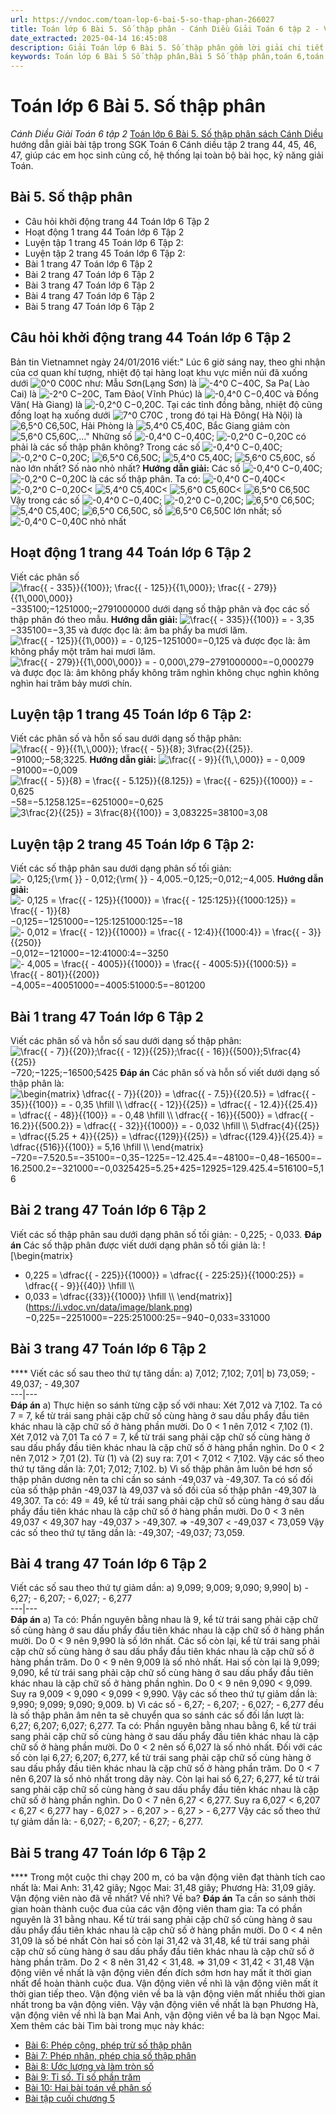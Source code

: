 ```yaml
---
url: https://vndoc.com/toan-lop-6-bai-5-so-thap-phan-266027
title: Toán lớp 6 Bài 5. Số thập phân - Cánh Diều Giải Toán 6 tập 2 - VnDoc.com
date_extracted: 2025-04-14 16:45:08
description: Giải Toán lớp 6 Bài 5. Số thập phân gồm lời giải chi tiết cho từng bài tập cho các em học sinh tham khảo luyện Giải Toán 6 Cánh Diều tập 2.
keywords: Toán lớp 6 Bài 5 Số thập phân,Bài 5 Số thập phân,toán 6,toán lớp 6,giải toán lớp 6,giải toán 6,toán lớp 6 cánh diều,toán 6 cánh diều,giải toán 6 tập 2 cánh diều,giải toán lớp 6 cánh diều,Số thập phân cánh diều,Toán lớp 6 Bài 5 số thập phân cánh diều
---
```


# Toán lớp 6 Bài 5. Số thập phân
 _Cánh Diều Giải Toán 6 tập 2_
[Toán lớp 6 Bài 5. Số thập phân sách Cánh Diều](<https://vndoc.com/toan-lop-6-bai-5-so-thap-phan-266027>) hướng dẫn giải bài tập trong SGK Toán 6 Cánh diều tập 2 trang 44, 45, 46, 47, giúp các em học sinh củng cố, hệ thống lại toàn bộ bài học, kỹ năng giải Toán.
## Bài 5. Số thập phân
  * Câu hỏi khởi động trang 44 Toán lớp 6 Tập 2
  * Hoạt động 1 trang 44 Toán lớp 6 Tập 2
  * Luyện tập 1 trang 45 Toán lớp 6 Tập 2:
  * Luyện tập 2 trang 45 Toán lớp 6 Tập 2:
  * Bài 1 trang 47 Toán lớp 6 Tập 2
  * Bài 2 trang 47 Toán lớp 6 Tập 2
  * Bài 3 trang 47 Toán lớp 6 Tập 2
  * Bài 4 trang 47 Toán lớp 6 Tập 2
  * Bài 5 trang 47 Toán lớp 6 Tập 2

## Câu hỏi khởi động trang 44 Toán lớp 6 Tập 2
Bản tin Vietnamnet ngày 24/01/2016 viết:" Lúc 6 giờ sáng nay, theo ghi nhận của cơ quan khí tượng, nhiệt độ tại hàng loạt khu vực miền núi đã xuống dưới ![0^0 C](https://i.vdoc.vn/data/image/blank.png)00C như: Mẫu Sơn\(Lạng Sơn\) là ![-4^0 C](https://i.vdoc.vn/data/image/blank.png)−40C, Sa Pa\( Lào Cai\) là ![-2^0 C](https://i.vdoc.vn/data/image/blank.png)−20C, Tam Đảo\( Vĩnh Phúc\) là ![-0,4^0 C](https://i.vdoc.vn/data/image/blank.png)−0,40C và Đồng Văn\( Hà Giang\) là ![-0,2^0 C](https://i.vdoc.vn/data/image/blank.png)−0,20C.
Tại các tỉnh đồng bằng, nhiệt độ cũng đồng loạt hạ xuống dưới ![7^0 C](https://i.vdoc.vn/data/image/blank.png)70C , trong đó tại Hà Đông\( Hà Nội\) là ![6,5^0 C](https://i.vdoc.vn/data/image/blank.png)6,50C, Hải Phòng là ![5,4^0 C](https://i.vdoc.vn/data/image/blank.png)5,40C, Bắc Giang giảm còn ![5,6^0 C](https://i.vdoc.vn/data/image/blank.png)5,60C,..."
Những số ![-0,4^0 C](https://i.vdoc.vn/data/image/blank.png)−0,40C; ![-0,2^0 C](https://i.vdoc.vn/data/image/blank.png)−0,20C có phải là các số thập phân không? Trong các số ![-0,4^0 C](https://i.vdoc.vn/data/image/blank.png)−0,40C; ![-0,2^0 C](https://i.vdoc.vn/data/image/blank.png)−0,20C; ![6,5^0 C](https://i.vdoc.vn/data/image/blank.png)6,50C; ![5,4^0 C](https://i.vdoc.vn/data/image/blank.png)5,40C; ![5,6^0 C](https://i.vdoc.vn/data/image/blank.png)5,60C, số nào lớn nhất? Số nào nhỏ nhất?
**Hướng dẫn giải:**
Các số ![-0,4^0 C](https://i.vdoc.vn/data/image/blank.png)−0,40C; ![-0,2^0 C](https://i.vdoc.vn/data/image/blank.png)−0,20C là các số thập phân.
Ta có: ![-0,4^0 C](https://i.vdoc.vn/data/image/blank.png)−0,40C< ![-0,2^0 C](https://i.vdoc.vn/data/image/blank.png)−0,20C< ![5,4^0 C](https://i.vdoc.vn/data/image/blank.png)5,40C< ![5,6^0 C](https://i.vdoc.vn/data/image/blank.png)5,60C< ![6,5^0 C](https://i.vdoc.vn/data/image/blank.png)6,50C
Vậy trong các số ![-0,4^0 C](https://i.vdoc.vn/data/image/blank.png)−0,40C; ![-0,2^0 C](https://i.vdoc.vn/data/image/blank.png)−0,20C; ![6,5^0 C](https://i.vdoc.vn/data/image/blank.png)6,50C; ![5,4^0 C](https://i.vdoc.vn/data/image/blank.png)5,40C; ![6,5^0 C](https://i.vdoc.vn/data/image/blank.png)6,50C, số ![6,5^0 C](https://i.vdoc.vn/data/image/blank.png)6,50C lớn nhất; số ![-0,4^0 C](https://i.vdoc.vn/data/image/blank.png)−0,40C nhỏ nhất
## Hoạt động 1 trang 44 Toán lớp 6 Tập 2
Viết các phân số ![\\frac{{ - 335}}{{100}}; \\frac{{ - 125}}{{1\\,000}}; \\frac{{ - 279}}{{1\\,000\\,000}}](https://i.vdoc.vn/data/image/blank.png)−335100;−1251000;−2791000000 dưới dạng số thập phân và đọc các số thập phân đó theo mẫu.
**Hướng dẫn giải:**
![\\frac{{ - 335}}{{100}} = - 3,35](https://i.vdoc.vn/data/image/blank.png) −335100=−3,35 và được đọc là: âm ba phẩy ba mươi lăm.
![\\frac{{ - 125}}{{1\\,000}} = - 0,125](https://i.vdoc.vn/data/image/blank.png)−1251000=−0,125 và được đọc là: âm không phẩy một trăm hai mươi lăm.
![\\frac{{ - 279}}{{1\\,000\\,000}} = - 0,000\\,279](https://i.vdoc.vn/data/image/blank.png)−2791000000=−0,000279 và được đọc là: âm không phẩy không trăm nghìn không chục nghìn không nghìn hai trăm bảy mươi chín.
## Luyện tập 1 trang 45 Toán lớp 6 Tập 2:
Viết các phân số và hỗn số sau dưới dạng số thập phân:
![\\frac{{ - 9}}{{1\\,\\,000}}; \\frac{{ - 5}}{8}; 3\\frac{2}{{25}}.](https://i.vdoc.vn/data/image/blank.png)−91000;−58;3225.
**Hướng dẫn giải:**
![\\frac{{ - 9}}{{1\\,\\,000}} = - 0,009](https://i.vdoc.vn/data/image/blank.png) −91000=−0,009
![\\frac{{ - 5}}{8} = \\frac{{ - 5.125}}{{8.125}} = \\frac{{ - 625}}{{1000}} = - 0,625](https://i.vdoc.vn/data/image/blank.png)−58=−5.1258.125=−6251000=−0,625
![3\\frac{2}{{25}} = 3\\frac{8}{{100}} = 3,08](https://i.vdoc.vn/data/image/blank.png)3225=38100=3,08
## Luyện tập 2 trang 45 Toán lớp 6 Tập 2:
Viết các số thập phân sau dưới dạng phân số tối giản:
![- 0,125;{\\rm{ }} - 0,012;{\\rm{ }} - 4,005.](https://i.vdoc.vn/data/image/blank.png)−0,125;−0,012;−4,005.
**Hướng dẫn giải:**
![- 0,125 = \\frac{{ - 125}}{{1000}} = \\frac{{ - 125:125}}{{1000:125}} = \\frac{{ - 1}}{8}](https://i.vdoc.vn/data/image/blank.png) −0,125=−1251000=−125:1251000:125=−18
![- 0,012 = \\frac{{ - 12}}{{1000}} = \\frac{{ - 12:4}}{{1000:4}} = \\frac{{ - 3}}{{250}}](https://i.vdoc.vn/data/image/blank.png)−0,012=−121000=−12:41000:4=−3250
![- 4,005 = \\frac{{ - 4005}}{{1000}} = \\frac{{ - 4005:5}}{{1000:5}} = \\frac{{ - 801}}{{200}}](https://i.vdoc.vn/data/image/blank.png)−4,005=−40051000=−4005:51000:5=−801200
## Bài 1 trang 47 Toán lớp 6 Tập 2
Viết các phân số và hỗn số sau dưới dạng số thập phân:
![\\frac{{ - 7}}{{20}};\\frac{{ - 12}}{{25}};\\frac{{ - 16}}{{500}};5\\frac{4}{{25}}](https://i.vdoc.vn/data/image/blank.png)−720;−1225;−16500;5425
**Đáp án**
Các phân số và hỗn số viết dưới dạng số thập phân là:
![\\begin{matrix}
  \\dfrac{{ - 7}}{{20}} = \\dfrac{{ - 7.5}}{{20.5}} = \\dfrac{{ - 35}}{{100}} =  - 0,35 \\hfill \\\\
  \\dfrac{{ - 12}}{{25}} = \\dfrac{{ - 12.4}}{{25.4}} = \\dfrac{{ - 48}}{{100}} =  - 0,48 \\hfill \\\\
  \\dfrac{{ - 16}}{{500}} = \\dfrac{{ - 16.2}}{{500.2}} = \\dfrac{{ - 32}}{{1000}} =  - 0,032 \\hfill \\\\
  5\\dfrac{4}{{25}} = \\dfrac{{5.25 + 4}}{{25}} = \\dfrac{{129}}{{25}} = \\dfrac{{129.4}}{{25.4}} = \\dfrac{{516}}{{100}} = 5,16 \\hfill \\\\ 
\\end{matrix}](https://i.vdoc.vn/data/image/blank.png)−720=−7.520.5=−35100=−0,35−1225=−12.425.4=−48100=−0,48−16500=−16.2500.2=−321000=−0,0325425=5.25+425=12925=129.425.4=516100=5,16
## Bài 2 trang 47 Toán lớp 6 Tập 2
Viết các số thập phân sau dưới dạng phân số tối giản: - 0,225; - 0,033.
**Đáp án**
Các số thập phân được viết dưới dạng phân số tối giản là:
![\\begin{matrix}
   - 0,225 = \\dfrac{{ - 225}}{{1000}} = \\dfrac{{ - 225:25}}{{1000:25}} = \\dfrac{{ - 9}}{{40}} \\hfill \\\\
   - 0,033 = \\dfrac{{33}}{{1000}} \\hfill \\\\ 
\\end{matrix}](https://i.vdoc.vn/data/image/blank.png)−0,225=−2251000=−225:251000:25=−940−0,033=331000
## Bài 3 trang 47 Toán lớp 6 Tập 2
**** Viết các số sau theo thứ tự tăng dần:
a\) 7,012; 7,102; 7,01| b\) 73,059; - 49,037; - 49,307  
---|---  
**Đáp án**
a\) Thực hiện so sánh từng cặp số với nhau:
Xét 7,012 và 7,102.
Ta có 7 = 7, kể từ trái sang phải cặp chữ số cùng hàng ở sau dấu phẩy đầu tiên khác nhau là cặp chữ số ở hàng phần mười. Do 0 < 1 nên 7,012 < 7,102 \(1\).
Xét 7,012 và 7,01
Ta có 7 = 7, kể từ trái sang phải cặp chữ số cùng hàng ở sau dấu phẩy đầu tiên khác nhau là cặp chữ số ở hàng phần nghìn. Do 0 < 2 nên 7,012 > 7,01 \(2\).
Từ \(1\) và \(2\) suy ra: 7,01 < 7,012 < 7,102.
Vậy các số theo thứ tự tăng dần là: 7,01; 7,012; 7,102.
b\) Vì số thập phân âm luôn bé hơn số thập phân dương nên ta chỉ cần so sánh -49,037 và -49,307.
Ta có số đối của số thập phân -49,037 là 49,037 và số đối của số thập phân -49,307 là 49,307.
Ta có: 49 = 49, kể từ trái sang phải cặp chữ số cùng hàng ở sau dấu phẩy đầu tiên khác nhau là cặp chữ số ở hàng phần mười. Do 0 < 3 nên 49,037 < 49,307 hay -49,037 > -49,307.
=> -49,307 < -49,037 < 73,059
Vậy các số theo thứ tự tăng dần là: -49,307; -49,037; 73,059.
## Bài 4 trang 47 Toán lớp 6 Tập 2
Viết các số sau theo thứ tự giảm dần:
a\) 9,099; 9,009; 9,090; 9,990| b\) - 6,27; - 6,207; - 6,027; - 6,277  
---|---  
**Đáp án**
a\) Ta có: Phần nguyên bằng nhau là 9, kể từ trái sang phải cặp chữ số cùng hàng ở sau dấu phẩy đầu tiên khác nhau là cặp chữ số ở hàng phần mười. Do 0 < 9 nên 9,990 là số lớn nhất.
Các số còn lại, kể từ trái sang phải cặp chữ số cùng hàng ở sau dấu phẩy đầu tiên khác nhau là cặp chữ số ở hàng phần trăm. Do 0 < 9 nên 9,009 là số nhỏ nhất.
Hai số còn lại là 9,099; 9,090, kể từ trái sang phải cặp chữ số cùng hàng ở sau dấu phẩy đầu tiên khác nhau là cặp chữ số ở hàng phần nghìn. Do 0 < 9 nên 9,090 < 9,099.
Suy ra 9,009 < 9,090 < 9,099 < 9,990.
Vậy các số theo thứ tự giảm dần là: 9,990; 9,099; 9,090; 9,009.
b\) Vì các số - 6,27; - 6,207; - 6,027; - 6,277 đều là số thập phân âm nên ta sẽ chuyển qua so sánh các số đối lần lượt là: 6,27; 6,207; 6,027; 6,277.
Ta có: Phần nguyên bằng nhau bằng 6, kể từ trái sang phải cặp chữ số cùng hàng ở sau dấu phẩy đầu tiên khác nhau là cặp chữ số ở hàng phần mười. Do 0 < 2 nên số 6,027 là số nhỏ nhất.
Đối với các số còn lại 6,27; 6,207; 6,277, kể từ trái sang phải cặp chữ số cùng hàng ở sau dấu phẩy đầu tiên khác nhau là cặp chữ số ở hàng phần trăm. Do 0 < 7 nên 6,207 là số nhỏ nhất trong dãy này.
Còn lại hai số 6,27; 6,277, kể từ trái sang phải cặp chữ số cùng hàng ở sau dấu phẩy đầu tiên khác nhau là cặp chữ số ở hàng phần nghìn. Do 0 < 7 nên 6,27 < 6,277.
Suy ra 6,027 < 6,207 < 6,27 < 6,277 hay - 6,027 > \- 6,207 > \- 6,27 > \- 6,277
Vậy các số theo thứ tự giảm dần là: - 6,027; - 6,207; - 6,27; - 6,277.
## Bài 5 trang 47 Toán lớp 6 Tập 2
**** Trong một cuộc thi chạy 200 m, có ba vận động viên đạt thành tích cao nhất là:
Mai Anh: 31,42 giây; Ngọc Mai: 31,48 giây; Phương Hà: 31,09 giây.
Vận động viên nào đã về nhất? Về nhì? Về ba?
**Đáp án**
Ta cần so sánh thời gian hoàn thành cuộc đua của các vận động viên tham gia:
Ta có phần nguyên là 31 bằng nhau.
Kể từ trái sang phải cặp chữ số cùng hàng ở sau dấu phẩy đầu tiên khác nhau là cặp chữ số ở hàng phần mười.
Do 0 < 4 nên 31,09 là số bé nhất
Còn hai số còn lại 31,42 và 31,48, kể từ trái sang phải cặp chữ số cùng hàng ở sau dấu phẩy đầu tiên khác nhau là cặp chữ số ở hàng phần trăm. Do 2 < 8 nên 31,42 < 31,48.
=> 31,09 < 31,42 < 31,48
Vận động viên về nhất là vận động viên đến đích sớm hơn hay mất ít thời gian nhất để hoàn thành cuộc đua.
Vận động viên về nhì là vận động viên mất ít thời gian tiếp theo.
Vận động viên về ba là vận động viên mất nhiều thời gian nhất trong ba vận động viên.
Vậy vận động viên về nhất là bạn Phương Hà, vận động viên về nhì là bạn Mai Anh, vận động viên về ba là bạn Ngọc Mai.
Xem thêm các bài Tìm bài trong mục này khác:
  * [Bài 6: Phép cộng, phép trừ số thập phân](</toan-lop-6-bai-6-phep-cong-phep-tru-so-thap-phan-266028>)
  * [Bài 7: Phép nhân, phép chia số thập phân](</toan-lop-6-bai-7-phep-nhan-phep-chia-so-thap-phan-266029>)
  * [Bài 8: Ước lượng và làm tròn số ](</toan-lop-6-bai-8-uoc-luong-va-lam-tron-so-266037>)
  * [Bài 9: Tỉ số. Tỉ số phần trăm](</toan-lop-6-bai-9-ti-so-ti-so-phan-tram-266038>)
  * [Bài 10: Hai bài toán về phân số](</toan-lop-6-bai-10-hai-bai-toan-ve-phan-so-266065>)
  * [Bài tập cuối chương 5 ](</toan-lop-6-bai-tap-cuoi-chuong-5-canh-dieu-266072>)

